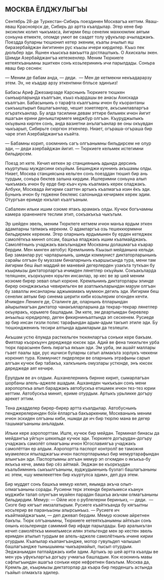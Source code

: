 ## МОСКВА ЁЛДЖУЛЫГЪЫ

Сентябрь 28-де Туркестан-Сибирь поездинен Москвагъа кеттим.
Яваш-яваш Красноярск де, Сибирь до артта къалдылар.
Эгер кене бир эксиклик колип чыкъмаса, йигирми беш сенелик махкюмлик аятым сонъуна етмекте, опомде умют ве саадет толу уфукълар ачыладжакъ.
Поездда буларны тюшюнип кетер экеним, къапы ачылып яш биразербайджан йигитинен рус къызы ичери кирдилер.
Къыз пек дюльбер эди.
Яшнен къыскъа вакъытта достлаштыкъ.
О Ахискалы экен.
Шимди Азербайджангъа кетеэкенлер.
Меним Тюркиеге кетеяткъанымны эшиткен сонъ козьлерининъ ичи парылдады.
Сонъра яваш бир сеснен:

— Меним де бабам анда, — деди.
 — Мен де кетмекни некъадарарзу этем.
Эх, не къадар арзу эткенпмни бпльсе эдинъиз!

Бабасы Ариф Джезаирзаде Карснынъ Тюркиеге тюшкен сынъырларында къалгъан, къыз къардашы ве анасы Ахискада къалгъан.
Бабасынынъ о тарафта къалгъаны ичюн бу къорантаны сыкъыштырып башлагъанлар, чешит эзиетлерге, акъсымлавларгъа огъраткъанлар.
Бу алда тасилини девам эттире бильмек ичюн йигит яшагъан ерини денъиштирмеге меджбур олгъан.
Къуруджылыкъ окъувына кирген сонъ, анда вазиетни анълагъанлар ве оны окъувдан чыкъарып, Сибирьге сюргюн эткенлер.
Ниает, огъраша-огъраша бир чаре этип Азербайджангъа къайта.

— Бабамны корип, озюмнинъ сагъ олгъанымны бильдирсем не олур эди, — деди азербайджан йигит. — Тюркиеге кельмек истегимни бильдирсем.

Поезд эп кете.
Кечип кеткен эр станциянынъ адында дерсинъ къуртулыш муждесини окъуйым.
Бешинджи куннинъ акъшамы олды.
Ниает, Москва станциясына кельген сонъ поезддан тюшип бир ань турдым, сонъра беклев залына кирдим.
Ишлеримни сонъуна алып чыкъмакъ ичюн бу ерде бир къач кунь къалмакъ керек оладжакъ.
Албуки, Москвада йигирми сааттен артыкъ къалмагъа изин ёкъ эди.
Бунынъ ичюн бу геджени беклемс салонында кечирмек керек эдим.
Отургъан еримде юкълап къалгъаным.

Сабалеин ильки ишим озюме ятакъ арамакъ олды.
Кучюк богъчамны камера хранениеге теслим этип, сокъакъкъа чыкътым.

Эр шейден эвель, меним Тюркпеге кетмем ичюн манъа ярдым эткен адамларны тапмакъ керекнм.
О адамларгъа озь тешеккюрммни бильдирмек кереким.
Эгер оларнынъ ярдымынен бу ерден кетеджек самолёткъа миннп олсам, башкъа япаджакъ ишим къалмайджакъ.
Самолётнынъ учаджакъ вакътынадже Москваны долашмагъа къарар бердим.
Мен минген автобус Кремльнинъ Къызыл мейданына кельди.
Бир заманлар рус чарларынынъ, шимди коммунист диктаторларынынъ сарайы олгъан бу муаззам биналарнынъ къаршысында тура, мени там йигирми беш йыл маддий ве маневий дегерлерден узакъта туткъан бу къырмызы диктаторларгъа ичимден лянетлер окъуйым.
Сокъакъларда теляшнен, къоркъунен юрьген инсанлар, эр кес ве эр шей меним козюме бирер зевал олып корюне.
Кремльнинъ диктаторлары элинде бирер оюнджакъкъа чевирильген ве азатлыкъларындан марум олгъан бу заваллы инсанларны аджымамакъ мумкюн дегиль эди.
Йигирми беш сенелик аятым бир синема шерити киби козьлерим огюнден кечти.
Ичимден Ленинге де, Сталинге де, оларнынъ ёлларындан айырылмагъан диктатор чанакъяларларына да текрар-текрар лянетлер окъуяракъ, юрьмеге башладым.
Эм кете, эм деартымдан биревлер анъыльш юредирлер, деген фикирнинъалтында эп сескенем.
Русиеде эр бир инсан гизли полис тарафындан адым-адым такъип этиле эди.
Бу тюшюндженинъ тесири алтында адымларым да тезлешти.

Акъшам устю ёлумда расткельген тюкянларгъа сонъки кере бакъам.
Фиятлар къоркъунч дереджеде юксек эди.
Адий ве фена тикильген урба тюрк парасынен бинъ лирагъа якъын эди.
Эм урба, эм ашайт маллары гъает паалы эди, рус ишчиси буларны сатып алмакъта зорлукъ чеккени корюнип тура.
Коммунист лидерлери ве оларнынъ этрафыны сарып алгъан кучюк бир табакъа, халкънынъ омузлары устюнде, энъ юксек дереджеде аят кечире.

Ёрулдым ве ач олдым.
Ашханелернинъ бирнне кирип, сымарлагъан шорбаны алель-аджеле ашадым.
Ашханеден чыкъкъан сонъ мени аэропорткъа алып бараджакъ автобускъа етишмек ичюн тез-тез юрии кеттим.
Автобускъа минип, ериме отурдым.
Артыкъ урьликке догъру арекет эттим.

Тена джадделер бирер-бирер артта къалдылар.
Автобуснынъ пенджерелеринден боїи ёлларгъа бакъаркеним, Москванынъ меним ичюн эскиден олгъаны киби, ншмди де ич бир тюрлю мана ве дегер ташымагъаныны анъладым.

Ильки кере аэропорттам.
Иште, кучюк бир мейдан.
Терминал бинасы да мейдангъа уйгъун шекильде кучюк эди.
Тюркиеге догърудан-догъру учаджакъ самолёт олмагъаны ичюн Югославиягъа учаджакъ самолёттан ер алдым.
Аэропортта паспорт контролі!
ве таможня муамелеси япыладжагъы ичюн паспортларымыз бир мемуртарафындан алынгъан эди.
Паспортымны алгъан мемур эп огюмден о якъкъа-бу якъкъа кече, амма бир сёз айтмай.
Эеджан ве къоркъудан къальбимнинъ сыкъылгъаныны, вуджудымнынъ бузлагі башлагъаныны ис этем, «шу мемлекеттен бир къуртулса эдим», деп дуа этем.

Бир муддет сонъ башкъа мемур келип, яиымда акъча олып-олмагъаныны сорады.
Русиени терк эткенде берильмеси къанун муджиби талап олунгъан муайен парадан башкъа акъчам олмагъаныны бильдирдим.
Мемур:
— Ойле исе о рублелерни беринъиз, — деди.
 — Сизге бир кягъыт имзалатырым.
Русиеге къайткъанда бу кягъытны косьтерир ве паранъызны алырсынъыз.
— Русиеге ич къайтмайджагъым, — деп джевап бердим.
Мемур юзюме айретнен бакъты.
Тюрк олгъанымны, Тюркиеге кетеяткъанымны айткъан сонъ онынъ козьлеринде самимий бир ифаде парылдады.
Бир аралыкътан кечип самолёткъа минильмеси илян этильгенде мен эр кестен эвель еримден атылып турдым ве алель-аджеле самолётнынъ ичине кирии отурдым.
Къапылар къапангъандже, мотор гувульдеп чалышып башлагъандже тынышымны чыкъармайып, пысып отурдым.
Эеджанымдан патлайджакъ киби эдим.
Артыкъ эр шей артта къалды ве мен урь уфукъларгъа догъру учмагьа башладым.
Кок юзюнинъ мавы сафлыгъындан ашагъа сонъки кере нефретнен бакътым.
Москва да, Кремль де, къырмызы диктаторлар да къара бир перденшгь астында гъайып олмакъта эдилер.
